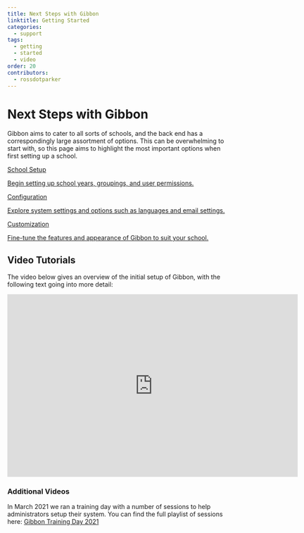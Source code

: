 ```yaml
---
title: Next Steps with Gibbon
linktitle: Getting Started
categories:
  - support
tags:
  - getting
  - started
  - video
order: 20
contributors:
  - rossdotparker
---
```


# Next Steps with Gibbon

Gibbon aims to cater to all sorts of schools, and the back end has a correspondingly large assortment of options. This can be overwhelming to start with, so this page aims to highlight the most important options when first setting up a school. 

<div class="vp-box-container">
  <a class="vp-box" href="/getting-started/school-setup/school-structure">
    <p class="box-title">School Setup</p>
    <p class="box-caption">Begin setting up school years, groupings, and user permissions.</p>
  </a>
  <a class="vp-box" href="/getting-started/configuration/system-settings">
    <p class="box-title">Configuration</p>
    <p class="box-caption">Explore system settings and options such as languages and email settings.</p>
  </a>
  <a class="vp-box" href="/getting-started/customization/customizing-gibbon">
    <p class="box-title">Customization</p>
    <p class="box-caption">Fine-tune the features and appearance of Gibbon to suit your school.</p>
  </a>
</div>

## Video Tutorials

The video below gives an overview of the initial setup of Gibbon, with the following text going into more detail:

<ClientOnly>
<iframe src="https://www.youtube.com/embed/OumWAg97ea4" allowfullscreen="allowfullscreen" width="660" height="415" frameborder="0"></iframe>
</ClientOnly>

### Additional Videos

In March 2021 we ran a training day with a number of sessions to help administrators setup their system. You can find the full playlist of sessions here: [Gibbon Training Day 2021](https://www.youtube.com/watch?v=jTj4KLEB-w8&list=PLomK0srSl6WLUpLCWXAPNx7pc5uxbHt4A)
